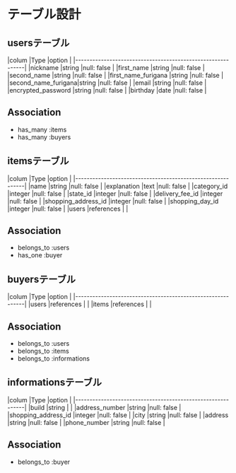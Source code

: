 # テーブル設計

## usersテーブル
|colum               |Type            |option                |
|------------------------------------------------------------|
|nickname            |string          |null: false           |
|first_name          |string          |null: false           |
|second_name         |string          |null: false           |
|first_name_furigana |string          |null: false           |
|second_name_furigana|string          |null: false           |
|email               |string          |null: false           |
|encrypted_password  |string          |null: false           |
|birthday            |date            |null: false           |

## Association
- has_many :items
- has_many :buyers

## itemsテーブル
|colum               |Type            |option                |
|------------------------------------------------------------|
|name                |string          |null: false           |
|explanation         |text            |null: false           |
|category_id         |integer         |null: false           |
|state_id            |integer         |null: false           |
|delivery_fee_id     |integer         |null: false           |
|shopping_address_id |integer         |null: false           |
|shopping_day_id     |integer         |null: false           |
|users               |references      |                      |

## Association
- belongs_to :users
- has_one :buyer

## buyersテーブル
|colum               |Type            |option                |
|------------------------------------------------------------|
|users               |references      |                      |
|items               |references      |                      |

## Association
- belongs_to :users
- belongs_to :items
- belongs_to :informations

## informationsテーブル
|colum               |Type            |option                |
|------------------------------------------------------------|
|build               |string          |                      |
|address_number      |string          |null: false           |
|shopping_address_id |integer         |null: false           |
|city                |string          |null: false           |
|address             |string          |null: false           |
|phone_number        |string          |null: false           |

## Association
- belongs_to :buyer






